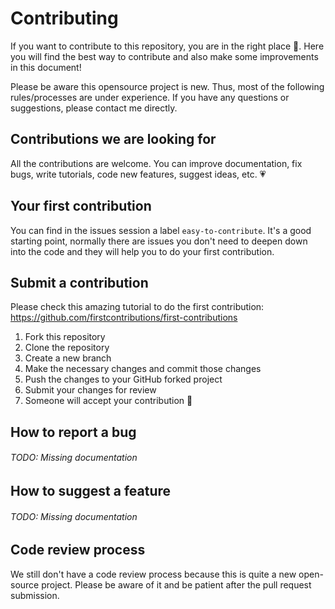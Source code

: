 # Contributing

If you want to contribute to this repository, you are in the right place 🙂. Here you will find the best way to contribute and also make some improvements in
this document!

Please be aware this opensource project is new. Thus, most of the following rules/processes are under experience. If you have any questions or suggestions, please
contact me directly.

## Contributions we are looking for

All the contributions are welcome. You can improve documentation, fix bugs, write tutorials, code new features, suggest ideas, etc. 💗

## Your first contribution

You can find in the issues session a label `easy-to-contribute`. It's a good starting point, normally there are issues you don't need to deepen down into the code and they will 
help you to do your first contribution.

## Submit a contribution

Please check this amazing tutorial to do the first contribution: https://github.com/firstcontributions/first-contributions

1. Fork this repository
2. Clone the repository
3. Create a new branch
4. Make the necessary changes and commit those changes
5. Push the changes to your GitHub forked project
6. Submit your changes for review
7. Someone will accept your contribution 🚀

## How to report a bug

###### TODO: Missing documentation

## How to suggest a feature

###### TODO: Missing documentation

## Code review process

We still don't have a code review process because this is quite a new open-source project. Please be aware of it and be patient after the pull request submission.

